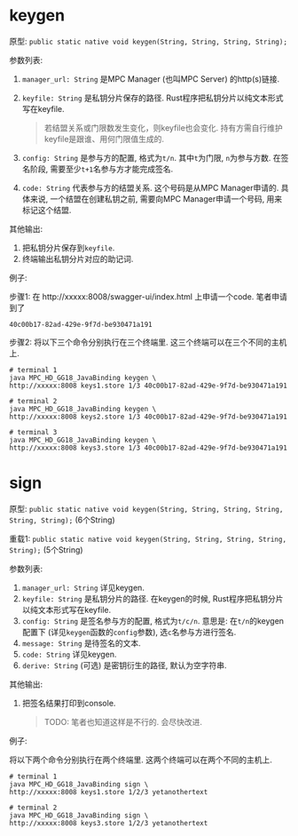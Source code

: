 # keygen

原型: `public static native void keygen(String, String, String, String);`

参数列表:

1. `manager_url: String` 是MPC Manager (也叫MPC Server) 的http(s)链接.

2. `keyfile: String` 是私钥分片保存的路径. Rust程序把私钥分片以纯文本形式写在keyfile.

   > 若结盟关系或门限数发生变化，则keyfile也会变化. 持有方需自行维护keyfile是跟谁、用何门限值生成的.

3. `config: String` 是参与方的配置, 格式为`t/n`. 其中`t`为门限, `n`为参与方数. 在签名阶段, 需要至少`t+1`名参与方才能完成签名. 

4. `code: String` 代表参与方的结盟关系. 这个号码是从MPC Manager申请的. 具体来说, 一个结盟在创建私钥之前, 需要向MPC Manager申请一个号码, 用来标记这个结盟.

其他输出: 

1. 把私钥分片保存到`keyfile`.
2. 终端输出私钥分片对应的助记词.

例子:

步骤1: 在 http://xxxxx:8008/swagger-ui/index.html 上申请一个code. 笔者申请到了

```
40c00b17-82ad-429e-9f7d-be930471a191
```

步骤2: 将以下三个命令分别执行在三个终端里. 这三个终端可以在三个不同的主机上.

```
# terminal 1
java MPC_HD_GG18_JavaBinding keygen \
http://xxxxx:8008 keys1.store 1/3 40c00b17-82ad-429e-9f7d-be930471a191

# terminal 2
java MPC_HD_GG18_JavaBinding keygen \
http://xxxxx:8008 keys2.store 1/3 40c00b17-82ad-429e-9f7d-be930471a191

# terminal 3
java MPC_HD_GG18_JavaBinding keygen \
http://xxxxx:8008 keys3.store 1/3 40c00b17-82ad-429e-9f7d-be930471a191
```

# sign

原型: `public static native void keygen(String, String, String, String, String, String);` (6个String)

重载1: `public static native void keygen(String, String, String, String, String);` (5个String)

参数列表:

1. `manager_url: String` 详见keygen.
2. `keyfile: String` 是私钥分片的路径. 在keygen的时候, Rust程序把私钥分片以纯文本形式写在keyfile.
3. `config: String` 是签名参与方的配置, 格式为`t/c/n`. 意思是: 在`t/n`的keygen配置下 (详见`keygen`函数的`config`参数), 选`c`名参与方进行签名.
4. `message: String` 是待签名的文本.
5. `code: String` 详见keygen.
6. `derive: String` (可选) 是密钥衍生的路径, 默认为空字符串.

其他输出:

1. 把签名结果打印到console. 

   > TODO: 笔者也知道这样是不行的. 会尽快改进.

例子:

将以下两个命令分别执行在两个终端里. 这两个终端可以在两个不同的主机上.

```
# terminal 1
java MPC_HD_GG18_JavaBinding sign \
http://xxxxx:8008 keys1.store 1/2/3 yetanothertext

# terminal 2
java MPC_HD_GG18_JavaBinding sign \
http://xxxxx:8008 keys3.store 1/2/3 yetanothertext
```

